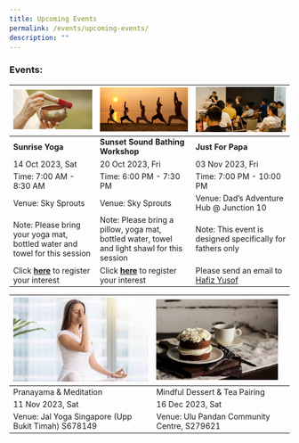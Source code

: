 ```yaml
---
title: Upcoming Events
permalink: /events/upcoming-events/
description: ""
---
```

### Events:



|![](/images/soundbath.png) | ![](/images/sunset%20yoga.png)| ![](/images/dads-event.png) | 
| -------- | -------- | -------- | 
| **Sunrise Yoga**  |**Sunset Sound Bathing Workshop**| **Just For Papa**
| 14 Oct 2023, Sat  |20 Oct 2023, Fri | 03 Nov 2023, Fri 
|Time: 7:00 AM - 8:30 AM| Time: 6:00 PM - 7:30 PM | Time: 7:00 PM - 10:00 PM
Venue: Sky Sprouts | Venue: Sky Sprouts | Venue: Dad’s Adventure Hub @ Junction 10
Note: Please bring your yoga mat, bottled water and towel for this session | Note: Please bring a pillow, yoga mat, bottled water, towel and light shawl for this session |Note: This event is designed specifically for fathers only
Click [**here**](https://www.onepa.gov.sg/events/lean-on-me-sunrise-yoga-and-conversations-on-mental-wellbeing-28956670 ) to register your interest | Click [**here**](https://www.onepa.gov.sg/events/lean-on-me-sunset-sound-bathing-24009791 ) to register your interest | Please send an email to [Hafiz Yusof](mailto:Hafiz_YUSOF@pa.gov.sg)



| ![](/images/pranayama%20&%20meditation.jpeg) | ![](/images/dessert%20and%20tea.jpeg)| |
| -------- | -------- | -------- |
| Pranayama & Meditation | Mindful Dessert & Tea Pairing   |        |
|11 Nov 2023, Sat | 16 Dec 2023, Sat | |
Venue: Jal Yoga Singapore (Upp Bukit Timah) S678149 | Venue: Ulu Pandan Community Centre, S279621